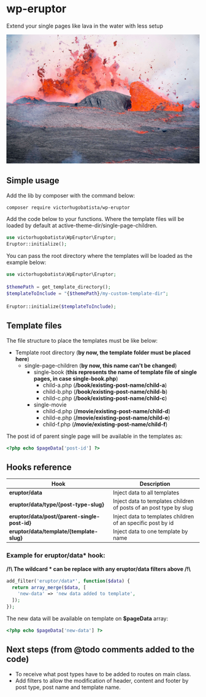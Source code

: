 # wp-eruptor
Extend your single pages like lava in the water with less setup

![screenshot](screenshot.jpg)

## Simple usage
Add the lib by composer with the command below:
```shell
composer require victorhugobatista/wp-eruptor
```
Add the code below to your functions. Where the template files will be loaded by default at active-theme-dir/single-page-children.
```php
use victorhugobatista\WpEruptor\Eruptor;
Eruptor::initialize();
```
You can pass the root directory where the templates will be loaded as the example below:
```php
use victorhugobatista\WpEruptor\Eruptor;

$themePath = get_template_directory();
$templateToInclude = "{$themePath}/my-custom-template-dir";

Eruptor::initialize($templateToInclude);
```

## Template files
The file structure to place the templates must be like below:
 * Template root directory (**by now, the template folder must be placed here**)
   * single-page-children (**by now, this name can't be changed**)
     * single-book (**this represents the name of template file of single pages, in case single-book.php**)
       * child-a.php (**/book/existing-post-name/child-a**)
       * child-b.php (**/book/existing-post-name/child-b**)
       * child-c.php (**/book/existing-post-name/child-c**)
     * single-movie
       * child-d.php (**/movie/existing-post-name/child-d**)
       * child-e.php (**/movie/existing-post-name/child-e**)
       * child-f.php (**/movie/existing-post-name/child-f**)

The post id of parent single page will be available in the templates as:
```php
<?php echo $pageData['post-id'] ?>
```

## Hooks reference
Hook | Description
---- | -----------
**eruptor/data** | Inject data to all templates
**eruptor/data/type/{post-type-slug}** | Inject data to templates children of posts of an post type by slug
**eruptor/data/post/{parent-single-post-id}** | Inject data to templates children of an specific post by id
**eruptor/data/template/{template-slug}** | Inject data to one template by name

### Example for eruptor/data* hook:
**/!\ The wildcard * can be replace with any eruptor/data filters above /!\\**
```php
add_filter('eruptor/data*', function($data) {
  return array_merge($data, [
    'new-data' => 'new data added to template',
  ]);
});
```
The new data will be available on template on **$pageData** array:
```php
<?php echo $pageData['new-data'] ?>
```

## Next steps (from @todo comments added to the code)
 * To receive what post types have to be added to routes on main class.
 * Add filters to allow the modification of header, content and footer by post type, post name and template name.
